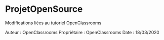 # ProjetOpenSource
Modifications liées au tutoriel OpenClassrooms

Auteur : OpenClassrooms
Propriétaire : OpenClassrooms
Date : 18/03/2020
